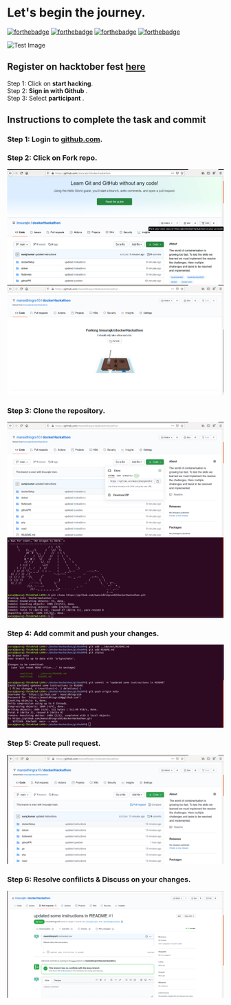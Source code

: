 # Let's begin the journey.
[![forthebadge](https://forthebadge.com/images/badges/0-percent-optimized.svg)](https://forthebadge.com)
[![forthebadge](https://forthebadge.com/images/badges/powered-by-coffee.svg)](https://forthebadge.com)
[![forthebadge](https://forthebadge.com/images/badges/powered-by-responsibility.svg)](https://forthebadge.com)
[![forthebadge](https://forthebadge.com/images/badges/built-by-developers.svg)](https://forthebadge.com)

![Test Image](https://hacktoberfest.digitalocean.com/assets/HF-full-logo-b05d5eb32b3f3ecc9b2240526104cf4da3187b8b61963dd9042fdc2536e4a76c.svg)

## Register on hacktober fest [here](https://hacktoberfest.digitalocean.com/)
Step 1: Click on **start hacking**.<br />
Step 2: **Sign in with Github** .<br />
Step 3: Select **participant** .<br />

## Instructions to complete the task and commit 

### Step 1: Login to [github.com](https://github.com).
### Step 2: Click on Fork repo.
![clickOnFork](github/clickOnFork.png)<br />
![fork](github/fork.png)<br />
### Step 3: Clone the repository. 
![clone](github/clone.png)<br />
![getClone](github/getClone.png)<br />
### Step 4: Add commit and push your changes.
![commitNew](github/commitNew.png)
### Step 5: Create pull request.
![clickOnPull](github/clickOnPull.png)
### Step 6: Resolve confilicts & Discuss on your changes.
![conversation](github/conversation.png)  